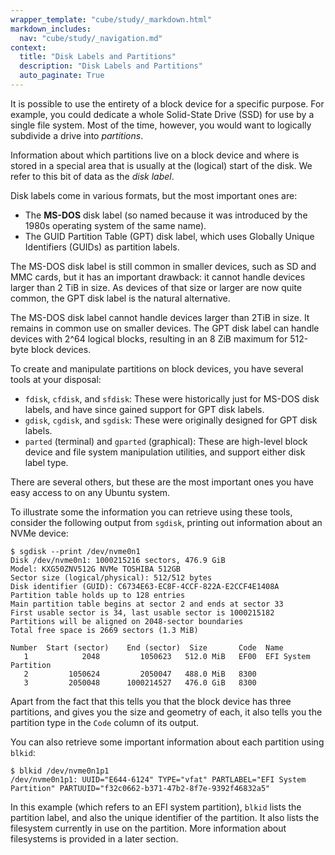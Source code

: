 ```yaml
---
wrapper_template: "cube/study/_markdown.html"
markdown_includes:
  nav: "cube/study/_navigation.md"
context:
  title: "Disk Labels and Partitions"
  description: "Disk Labels and Partitions"
  auto_paginate: True
---
```


It is possible to use the entirety of a block device for a specific
purpose. For example, you could dedicate a whole Solid-State Drive
(SSD) for use by a single file system. Most of the time, however, you
would want to logically subdivide a drive into *partitions*.

Information about which partitions live on a block device and where is stored in
a special area that is usually at the (logical) start of the
disk. We refer to this bit of data as the *disk label*.

Disk labels come in various formats, but the most important ones are:

* The **MS-DOS** disk label (so named because it was introduced by the
  1980s operating system of the same name).
* The GUID Partition Table (GPT) disk label, which uses Globally Unique Identifiers (GUIDs) as partition labels.
  
The MS-DOS disk label is still common in smaller devices, such as SD
and MMC cards, but it has an important drawback: it cannot handle
devices larger than 2 TiB in size. As devices of that size or larger
are now quite common, the GPT disk label is the natural alternative.

The MS-DOS disk label cannot handle devices larger than 2TiB in size. It remains in common use on smaller devices. The GPT disk label can handle devices with 2^64 logical blocks, resulting in an 8 ZiB maximum for 512-byte block devices.

To create and manipulate partitions on block devices, you have several
tools at your disposal:

* `fdisk`, `cfdisk`, and `sfdisk`: These were historically just for
  MS-DOS disk labels, and have since gained support for GPT disk
  labels.
* `gdisk`, `cgdisk`, and `sgdisk`: These were originally designed for
  GPT disk labels.
* `parted` (terminal) and `gparted` (graphical): These are high-level
  block device and file system manipulation utilities, and support
  either disk label type.

There are several others, but these are the most important ones you
have easy access to on any Ubuntu system.

To illustrate some the information you can retrieve using these tools,
consider the following output from `sgdisk`, printing out information
about an NVMe device:

```
$ sgdisk --print /dev/nvme0n1
Disk /dev/nvme0n1: 1000215216 sectors, 476.9 GiB
Model: KXG50ZNV512G NVMe TOSHIBA 512GB         
Sector size (logical/physical): 512/512 bytes
Disk identifier (GUID): C6734E63-EC8F-4CCF-822A-E2CCF4E1408A
Partition table holds up to 128 entries
Main partition table begins at sector 2 and ends at sector 33
First usable sector is 34, last usable sector is 1000215182
Partitions will be aligned on 2048-sector boundaries
Total free space is 2669 sectors (1.3 MiB)

Number  Start (sector)    End (sector)  Size       Code  Name
   1            2048         1050623   512.0 MiB   EF00  EFI System Partition
   2         1050624         2050047   488.0 MiB   8300  
   3         2050048      1000214527   476.0 GiB   8300  
```

Apart from the fact that this tells you that the block device has
three partitions, and gives you the size and geometry of each, it also
tells you the partition type in the `Code` column of its output. 

You can also retrieve some important information about each partition
using `blkid`:

```
$ blkid /dev/nvme0n1p1
/dev/nvme0n1p1: UUID="E644-6124" TYPE="vfat" PARTLABEL="EFI System Partition" PARTUUID="f32c0662-b371-47b2-8f7e-9392f46832a5"
```

In this example (which refers to an EFI system partition),
`blkid` lists the partition label, and also the unique identifier of
the partition. It also lists the filesystem currently in use on the
partition. More information about filesystems is provided in a later section.
